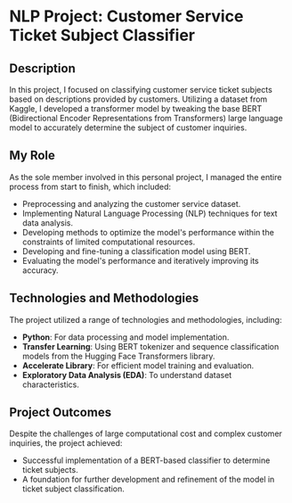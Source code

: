 # NLP Project: Customer Service Ticket Subject Classifier

## Description
In this project, I focused on classifying customer service ticket subjects based on descriptions provided by customers. Utilizing a dataset from Kaggle, I developed a transformer model by tweaking the base BERT (Bidirectional Encoder Representations from Transformers) large language model to accurately determine the subject of customer inquiries.

## My Role
As the sole member involved in this personal project, I managed the entire process from start to finish, which included:

- Preprocessing and analyzing the customer service dataset.
- Implementing Natural Language Processing (NLP) techniques for text data analysis.
- Developing methods to optimize the model's performance within the constraints of limited computational resources.
- Developing and fine-tuning a classification model using BERT.
- Evaluating the model's performance and iteratively improving its accuracy.

## Technologies and Methodologies
The project utilized a range of technologies and methodologies, including:

- **Python**: For data processing and model implementation.
- **Transfer Learning**: Using BERT tokenizer and sequence classification models from the Hugging Face Transformers library.
- **Accelerate Library**: For efficient model training and evaluation.
- **Exploratory Data Analysis (EDA)**: To understand dataset characteristics.

## Project Outcomes
Despite the challenges of large computational cost and complex customer inquiries, the project achieved:

- Successful implementation of a BERT-based classifier to determine ticket subjects.
- A foundation for further development and refinement of the model in ticket subject classification.
